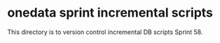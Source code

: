 # onedata sprint incremental scripts
This directory is to version control incremental DB scripts Sprint 58.

